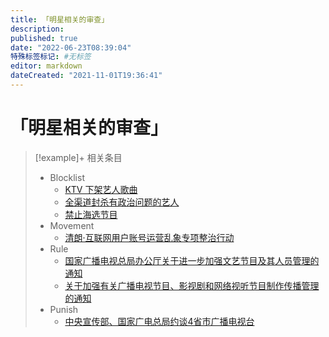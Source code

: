 ```yaml
---
title: 「明星相关的审查」
description:
published: true
date: "2022-06-23T08:39:04"
特殊标签标记: #无标签
editor: markdown
dateCreated: "2021-11-01T19:36:41"
---
```


# 「明星相关的审查」

> [!example]+ 相关条目
>
> +   Blocklist
>     +   [KTV 下架艺人歌曲](/blocklist/KTV_下架艺人歌曲.md)
>     +   [全渠道封杀有政治问题的艺人](/blocklist/全渠道封杀有政治问题的艺人.md)
>     +   [禁止海选节目](/blocklist/禁止海选节目.md)
> +   Movement
>     +   [清朗·互联网用户账号运营乱象专项整治行动](/movement/清朗·互联网用户账号运营乱象专项整治行动.md)
> +   Rule
>     +   [国家广播电视总局办公厅关于进一步加强文艺节目及其人员管理的通知](/rule/国家广播电视总局/办公厅/关于进一步加强文艺节目及其人员管理的通知.md)
>     +   [关于加强有关广播电视节目、影视剧和网络视听节目制作传播管理的通知](/rule/国家新闻出版广电总局/办公厅/关于加强有关广播电视节目、影视剧和网络视听节目制作传播管理的通知.md)
> +   Punish
>     +   [中央宣传部、国家广电总局约谈4省市广播电视台](/punish/中央宣传部、国家广电总局约谈4省市广播电视台.md)
